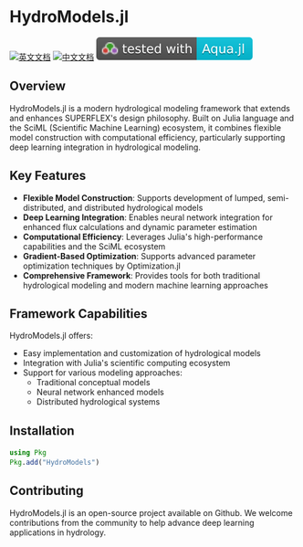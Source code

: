 # HydroModels.jl

[![英文文档](https://img.shields.io/badge/docs-dev-blue.svg)](https://chooron.github.io/HydroModels.jl/dev/)
[![中文文档](https://img.shields.io/badge/docs-zh-red.svg)](https://chooron.github.io/HydroModels.jl/dev-zh/)
[![Aqua](https://raw.githubusercontent.com/JuliaTesting/Aqua.jl/master/badge.svg)](https://github.com/JuliaTesting/Aqua.jl)

## Overview

HydroModels.jl is a modern hydrological modeling framework that extends and enhances SUPERFLEX's design philosophy. Built on Julia language and the SciML (Scientific Machine Learning) ecosystem, it combines flexible model construction with computational efficiency, particularly supporting deep learning integration in hydrological modeling.

## Key Features

- **Flexible Model Construction**: Supports development of lumped, semi-distributed, and distributed hydrological models
- **Deep Learning Integration**: Enables neural network integration for enhanced flux calculations and dynamic parameter estimation
- **Computational Efficiency**: Leverages Julia's high-performance capabilities and the SciML ecosystem
- **Gradient-Based Optimization**: Supports advanced parameter optimization techniques by Optimization.jl
- **Comprehensive Framework**: Provides tools for both traditional hydrological modeling and modern machine learning approaches

## Framework Capabilities

HydroModels.jl offers:
- Easy implementation and customization of hydrological models
- Integration with Julia's scientific computing ecosystem
- Support for various modeling approaches:
  - Traditional conceptual models
  - Neural network enhanced models
  - Distributed hydrological systems

## Installation

```julia
using Pkg
Pkg.add("HydroModels")
```

## Contributing

HydroModels.jl is an open-source project available on Github. We welcome contributions from the community to help advance deep learning applications in hydrology.